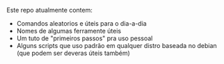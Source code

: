 Este repo atualmente contem:

- Comandos aleatorios e úteis para o dia-a-dia
- Nomes de algumas ferramente úteis
- Um tuto de "primeiros passos" pra uso pessoal
- Alguns scripts que uso padrão em qualquer distro baseada no debian (que podem ser deveras úteis também)
